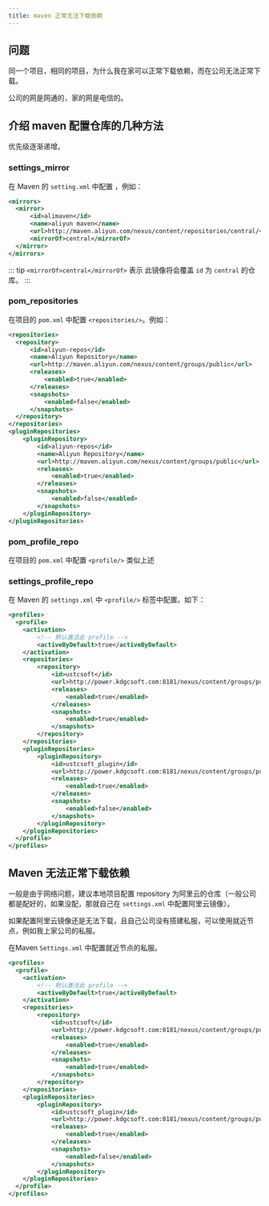 ```yaml
---
title: maven 正常无法下载依赖
---
```


## 问题
同一个项目，相同的项目，为什么我在家可以正常下载依赖，而在公司无法正常下载。

公司的网是网通的，家的网是电信的。

## 介绍 maven 配置仓库的几种方法

优先级逐渐递增。

### settings_mirror
在 Maven 的 `setting.xml` 中配置 <mirror/>，例如：

```xml
<mirrors>
  <mirror>
      <id>alimaven</id>
      <name>aliyun maven</name>
      <url>http://maven.aliyun.com/nexus/content/repositories/central/</url>
      <mirrorOf>central</mirrorOf>
  </mirror>
</mirrors>  
```

::: tip
`<mirrorOf>central</mirrorOf>` 表示 此镜像将会覆盖 `id` 为 `central` 的仓库。
:::

### pom_repositories
在项目的 `pom.xml` 中配置 `<repositories/>`。例如：

```xml
<repositories>
  <repository>
      <id>aliyun-repos</id>
      <name>Aliyun Repository</name>
      <url>http://maven.aliyun.com/nexus/content/groups/public</url>
      <releases>
          <enabled>true</enabled>
      </releases>
      <snapshots>
          <enabled>false</enabled>
      </snapshots>
  </repository>
</repositories>
<pluginRepositories>
    <pluginRepository>
        <id>aliyun-repos</id>
        <name>Aliyun Repository</name>
        <url>http://maven.aliyun.com/nexus/content/groups/public</url>
        <releases>
            <enabled>true</enabled>
        </releases>
        <snapshots>
            <enabled>false</enabled>
        </snapshots>
    </pluginRepository>
</pluginRepositories>
```

### pom_profile_repo
在项目的 `pom.xml` 中配置 `<profile/>` 类似上述

### settings_profile_repo

在 Maven 的 `settings.xml` 中 `<profile/>` 标签中配置。如下：

```xml
<profiles>  
  <profile>
    <activation>
        <!-- 默认激活此 profile -->
        <activeByDefault>true</activeByDefault>
    </activation>
    <repositories>
        <repository>
            <id>ustcsoft</id>
            <url>http://power.kdgcsoft.com:8181/nexus/content/groups/public/</url>
            <releases>
                <enabled>true</enabled>
            </releases>
            <snapshots>
                <enabled>true</enabled>
            </snapshots>
        </repository>
    </repositories>
    <pluginRepositories>
        <pluginRepository>
            <id>ustcsoft_plugin</id>
            <url>http://power.kdgcsoft.com:8181/nexus/content/groups/public/</url>
            <releases>
                <enabled>true</enabled>
            </releases>
            <snapshots>
                <enabled>false</enabled>
            </snapshots>
        </pluginRepository>
    </pluginRepositories>
  </profile>
</profiles> 
```


## Maven 无法正常下载依赖

一般是由于网络问题，建议本地项目配置 repository 为阿里云的仓库（一般公司都是配好的，如果没配，那就自己在 `settings.xml` 中配置阿里云镜像）。

如果配置阿里云镜像还是无法下载，且自己公司没有搭建私服，可以使用就近节点，例如我上家公司的私服。

在Maven `Settings.xml` 中配置就近节点的私服。

```xml
<profiles>  
  <profile>
    <activation>
        <!-- 默认激活此 profile -->
        <activeByDefault>true</activeByDefault>
    </activation>
    <repositories>
        <repository>
            <id>ustcsoft</id>
            <url>http://power.kdgcsoft.com:8181/nexus/content/groups/public/</url>
            <releases>
                <enabled>true</enabled>
            </releases>
            <snapshots>
                <enabled>true</enabled>
            </snapshots>
        </repository>
    </repositories>
    <pluginRepositories>
        <pluginRepository>
            <id>ustcsoft_plugin</id>
            <url>http://power.kdgcsoft.com:8181/nexus/content/groups/public/</url>
            <releases>
                <enabled>true</enabled>
            </releases>
            <snapshots>
                <enabled>false</enabled>
            </snapshots>
        </pluginRepository>
    </pluginRepositories>
  </profile>
</profiles> 
```


